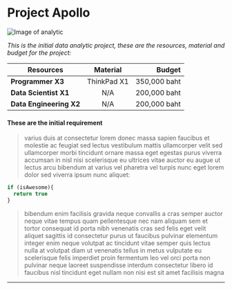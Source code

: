 # Project Apollo
![Image of analytic](https://encrypted-tbn0.gstatic.com/images?q=tbn%3AANd9GcQ2R0M2rCO66wSjs4T7eUx5M6_6q3xz00MwiT4-KxKZLbflDHU8) 
  
*This is the initial data analytic project, these are the resources, material and budget for the project:*

| Resources               | Material               | Budget               |
| ----------------------- |:----------------------:| --------------------:|
| **Programmer X3**           |       ThinkPad X1      | 350,000 baht         |
| **Data Scientist X1**       |         N/A            | 200,000 baht         |
| **Data Engineering X2**     |         N/A            | 200,000 baht         |

#### These are the initial requirement  
> varius duis at consectetur lorem donec massa sapien faucibus et molestie ac feugiat sed lectus vestibulum mattis ullamcorper velit sed ullamcorper morbi tincidunt ornare massa eget egestas purus viverra accumsan in nisl nisi scelerisque eu ultrices vitae auctor eu augue ut lectus arcu bibendum at varius vel pharetra vel turpis nunc eget lorem dolor sed viverra ipsum nunc aliquet:  

```javascript
if (isAwesome){
  return true
}
```

> bibendum enim facilisis gravida neque convallis a cras semper auctor neque vitae tempus quam pellentesque nec nam aliquam sem et tortor consequat id porta nibh venenatis cras sed felis eget velit aliquet sagittis id consectetur purus ut faucibus pulvinar elementum integer enim neque volutpat ac tincidunt vitae semper quis lectus nulla at volutpat diam ut venenatis tellus in metus vulputate eu scelerisque felis imperdiet proin fermentum leo vel orci porta non pulvinar neque laoreet suspendisse interdum consectetur libero id faucibus nisl tincidunt eget nullam non nisi est sit amet facilisis magna


___

